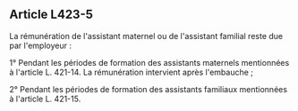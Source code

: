 ## Article L423-5

La rémunération de l'assistant maternel ou de l'assistant familial reste due par l'employeur :

1° Pendant les périodes de formation des assistants maternels mentionnées à l'article L. 421-14. La
rémunération intervient après l'embauche ;

2° Pendant les périodes de formation des assistants familiaux mentionnées à l'article L. 421-15.

